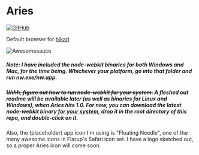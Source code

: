 Aries
=

[![GitHub](http://img.shields.io/badge/GitHub-IdeasNeverCease/Aries-a0a060.svg?style=flat)](https://github.com/IdeasNeverCease/Aries)

Default browser for [hikari](https://github.com/IdeasNeverCease/hikari)

![Awesomesauce](https://cloud.githubusercontent.com/assets/1288356/4346885/d8127aba-411d-11e4-91d6-75f73d19058b.png)

##### Note: I have included the node-webkit binaries for both Windows and Mac, for the time being. Whichever your platform, go into that folder and run nw.exe/nw.app.

##### <del>Uhhh, figure out how to run node-webkit for your system.</del> A fleshed out readme will be available later (as well as binaries for Linux and Windows), when Aries hits 1.0. For now, you can download the latest node-webkit binary [for your system](http://dl.node-webkit.org), drop it in the root directory of this repo, and double-click on it.

Also, the (placeholder) app icon I'm using is "Floating Needle", one of the many awesome icons in Flarup's Safari icon set. I have a logo sketched out, so a proper Aries icon will come soon.